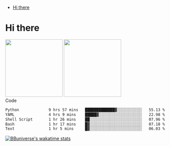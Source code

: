 <!--ts-->
* [Hi there](#hi-there)

<!-- Created by https://github.com/ekalinin/github-markdown-toc -->
<!-- Added by: runner, at: Wed Sep 27 04:19:34 UTC 2023 -->

<!--te-->


# Hi there

<!--
**BBuniverse/BBuniverse** is a ✨ _special_ ✨ repository because its `README.md` (this file) appears on your GitHub profile.

Here are some ideas to get you started:

- 🔭 I’m currently working on ...
- 🌱 I’m currently learning ...
- 👯 I’m looking to collaborate on ...
- 🤔 I’m looking for help with ...
- 💬 Ask me about ...
- 📫 How to reach me: ...
- 😄 Pronouns: ...
- ⚡ Fun fact: ...
-->


<div display="flex">
  <img src="https://github-readme-stats.vercel.app/api?username=BBuniverse&show_icons=true&count_private=true&theme=radical&hide_border=true" height="180"/>
  <img src="https://github-readme-stats.vercel.app/api/top-langs/?username=BBuniverse&layout=compact&theme=radical&hide_border=true" height="180"/>
</div
     

## Code
<!--START_SECTION:waka-->

```txt
Python             9 hrs 57 mins   █████████████▓░░░░░░░░░░░   55.13 %
YAML               4 hrs 9 mins    █████▓░░░░░░░░░░░░░░░░░░░   22.98 %
Shell Script       1 hr 26 mins    ██░░░░░░░░░░░░░░░░░░░░░░░   07.96 %
Bash               1 hr 17 mins    █▓░░░░░░░░░░░░░░░░░░░░░░░   07.18 %
Text               1 hr 5 mins     █▓░░░░░░░░░░░░░░░░░░░░░░░   06.03 %
```

<!--END_SECTION:waka-->
     
[![BBuniverse's wakatime stats](https://github-readme-stats.vercel.app/api/wakatime?username=BBuniverse)](https://github.com/anuraghazra/github-readme-stats)
